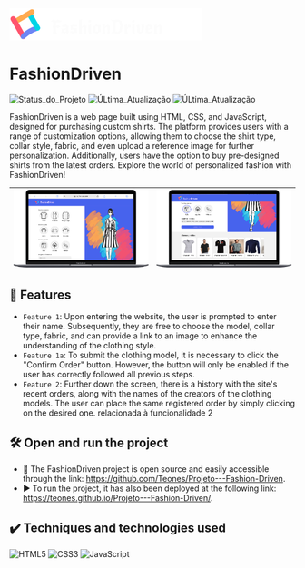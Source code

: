 ![logo](Imagens/Logo.png)

<h1>FashionDriven</h1>

![Status_do_Projeto](https://img.shields.io/badge/status-concluded-green
)
![ÚLtima_Atualização](https://img.shields.io/badge/create-november_/_2021-blue
)
![ÚLtima_Atualização](https://img.shields.io/badge/version-december_/_2023-red
)

FashionDriven is a web page built using HTML, CSS, and JavaScript, designed for purchasing custom shirts. The platform provides users with a range of customization options, allowing them to choose the shirt type, collar style, fabric, and even upload a reference image for further personalization. Additionally, users have the option to buy pre-designed shirts from the latest orders. Explore the world of personalized fashion with FashionDriven!

|<img src="Imagens/mobile.png" alt="Imagem 1" width="400" style="border: none;"/> | <img src="Imagens/mobile (1).png" alt="Imagem 2" width="400" style="border: none;"/> |
|:-:|:-:|


## 🔨 Features

- `Feature 1`: Upon entering the website, the user is prompted to enter their name. Subsequently, they are free to choose the model, collar type, fabric, and can provide a link to an image to enhance the understanding of the clothing style.
- `Feature 1a`: To submit the clothing model, it is necessary to click the "Confirm Order" button. However, the button will only be enabled if the user has correctly followed all previous steps.
- `Feature 2`: Further down the screen, there is a history with the site's recent orders, along with the names of the creators of the clothing models. The user can place the same registered order by simply clicking on the desired one. relacionada à funcionalidade 2


## 🛠️ Open and run the project

- 📁 The FashionDriven project is open source and easily accessible through the link: https://github.com/Teones/Projeto---Fashion-Driven. 
- ▶️ To run the project, it has also been deployed at the following link: https://teones.github.io/Projeto---Fashion-Driven/.

## ✔️ Techniques and technologies used
![HTML5](https://img.shields.io/badge/html5-%23E34F26.svg?style=flat&logo=html5&logoColor=white)
![CSS3](https://img.shields.io/badge/css3-%231572B6.svg?style=flat&logo=css3&logoColor=white)
![JavaScript](https://img.shields.io/badge/javascript-%23323330.svg?style=flat&logo=javascript&logoColor=%23F7DF1E)